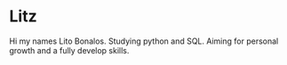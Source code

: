 # Litz
Hi my names Lito Bonalos. 
Studying python and SQL. 
Aiming for personal growth and a fully develop skills.

